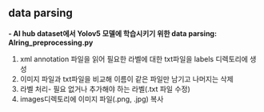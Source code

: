 ## data parsing

**- AI hub dataset에서 Yolov5 모델에 학습시키기 위한 data parsing: Alring_preprocessing.py**
  
1. xml annotation 파일을 읽어 필요한 라벨에 대한 txt파일을 labels 디렉토리에 생성
2. 이미지 파일과 txt파일을 비교해 이름이 같은 파일만 남기고 나머지는 삭제
3. 라벨 처리- 필요 없거나 추가해야 하는 라벨(.txt 파일 수정)
4. images디렉토리에 이미지 파일(.png, .jpg) 복사
